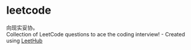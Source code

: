 # leetcode
向现实妥协。\
Collection of LeetCode questions to ace the coding interview! - Created using [LeetHub](https://github.com/QasimWani/LeetHub)

